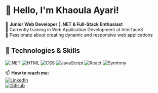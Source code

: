 # 👋 Hello, I'm Khaoula Ayari!

🚀 **Junior Web Developer | .NET & Full-Stack Enthusiast**  
🌱 Currently training in Web Application Development at Interface3  
🎯 Passionate about creating dynamic and responsive web applications 


## 🔧 Technologies & Skills  
![.NET](https://img.shields.io/badge/-.NET-512BD4?style=flat&logo=.net&logoColor=white)
![HTML](https://img.shields.io/badge/-HTML-E34F26?style=flat&logo=html5&logoColor=white)
![CSS](https://img.shields.io/badge/-CSS-1572B6?style=flat&logo=css3&logoColor=white)
![JavaScript](https://img.shields.io/badge/-JavaScript-F7DF1E?style=flat&logo=javascript&logoColor=black)
![React](https://img.shields.io/badge/-React-61DAFB?style=flat&logo=react&logoColor=black)
![Symfony](https://img.shields.io/badge/-Symfony-000000?style=flat&logo=symfony&logoColor=white)

📫 **How to reach me:**  
[![LinkedIn](https://img.shields.io/badge/-LinkedIn-blue?style=flat&logo=Linkedin&logoColor=white)](https://www.linkedin.com/in/khaoula-ayari-82090393/)  
[![GitHub](https://img.shields.io/badge/-GitHub-181717?style=flat&logo=github&logoColor=white)](https://github.com/KhaoulaAYARI)  

